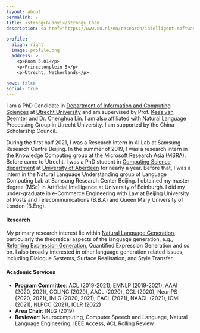 ```yaml
---
layout: about
permalink: /
title: <strong>Guanyi</strong> Chen
description: <a href="https://www.uu.nl/en/research/intelligent-software-systems/natural-language-processing">Natural Language Processing Group</a><br/> Department of Information and Computing Sciences<br> Utrecht University

profile:
  align: right
  image: profile.png
  address: >
    <p>Room 5.01</p>
    <p>Princetonplein 5</p>
    <p>Utrecht, Netherlands</p>

news: false
social: true
---
```


I am a PhD Candidate in [Department of Information and Computing Sciences](https://www.uu.nl/en/organisation/department-of-information-and-computing-sciences) at [Utrecht University](https://www.uu.nl/) and am supervised by Prof. [Kees van Deemter](http://homepages.abdn.ac.uk/k.vdeemter/pages/) and Dr. [Chenghua Lin](https://chenghualin.wordpress.com/). I am also affiliated with Natural Language Processing Group in Utrecht University. I am supported by the China Scholarship Council.

During the first half 2021, I was a Research Intern in AI Lab at Samsung Research Centre Beijing. In the summer of 2019, I was a research intern in the Knowledge Computing group at the Microsoft Research Asia (MSRA). Before came to Utrecht, I was a PhD student in [Computing Science department](https://www.abdn.ac.uk/ncs/departments/computing-science/index.php) at [University of Aberdeen](https://www.abdn.ac.uk/) for nearly a year. Before that, I was a intern in the Natural Language Understanding group of Language Computing Lab at Samsung Research Center Beijing. I obtained my master degree (MSc) in Artificial Intelligence at University of Edinburgh. I did my under-graduate in e-Commerce Engineering with Law at Beijing University of Posts and Telecommunications (B.B.A) and Queen Mary University of London (B.Eng).


#### Research

My primary research interest lie within [Natural Language Generation](https://en.wikipedia.org/wiki/Natural_language_generation), particularly the theoretical aspects of the language generation, e.g., [Referring Expression Generation](http://aura.abdn.ac.uk/handle/2164/8956), Quantified Expression Generation and so on. I also broadly interested in other language generation related issues, including Dialogue Systems, Surface Realisation, and Style Transfer.

#### Academic Services

- **Program Committee**: ACL (2019-2021), EMNLP (2019-2021), AAAI (2020, 2021), COLING (2020), AACL (2020), CCL (2020), NeurIPS (2020, 2021), INLG (2020, 2021), EACL (2021), NAACL (2021), ICML (2021), NLPCC (2021), ICLR (2022)
- **Area Chair**: INLG (2019)
- **Reviewer**: Neurocomputing, Computer Speech and Language, Natural Language Engineering, IEEE Access, ACL Rolling Review
